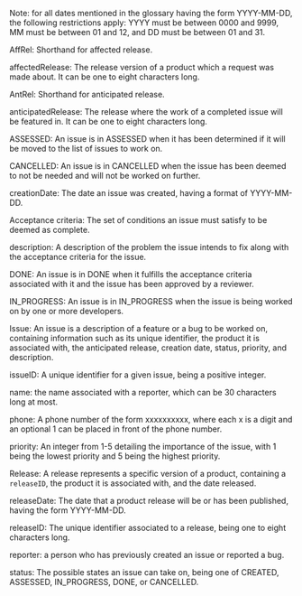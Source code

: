 Note: for all dates mentioned in the glossary having the form YYYY-MM-DD, 
the following restrictions apply: YYYY must be between 0000 and 9999, MM must 
be between 01 and 12, and DD must be between 01 and 31. 

AffRel: Shorthand for affected release.

affectedRelease: The release version of a product which a request was made 
about. It can be one to eight characters long.

AntRel: Shorthand for anticipated release.

anticipatedRelease: The release where the work of a completed issue 
will be featured in. It can be one to eight characters long.

ASSESSED: An issue is in ASSESSED when it has been determined if it will be moved to
the list of issues to work on.

CANCELLED: An issue is in CANCELLED when the issue has been deemed to not be
needed and will not be worked on further.

creationDate: The date an issue was created, having a format of 
YYYY-MM-DD. 

Acceptance criteria: The set of conditions an issue must satisfy to be deemed as complete.

description: A description of the problem the issue intends to fix along 
with the acceptance criteria for the issue. 

DONE: An issue is in DONE when it fulfills the acceptance criteria associated 
with it and the issue has been approved by a reviewer.


IN_PROGRESS: An issue is in IN_PROGRESS when the issue is being worked on by one 
or more developers.

Issue: An issue is a description of a feature or a bug to be worked on,
containing information such as its unique identifier, the product it is 
associated with, the anticipated release, creation date, status, priority,
and description.


issueID: A unique identifier for a given issue, being a positive 
integer.

name: the name associated with a reporter, which can be 30 characters 
long at most.

phone: A phone number of the form xxxxxxxxxx, where each x is a digit and 
an optional 1 can be placed in front of the phone number.

priority: An integer from 1-5 detailing the importance of the issue, 
with 1 being the lowest priority and 5 being the highest priority.

Release: A release represents a specific version of a product, 
containing a `releaseID`, the product it is associated with,
and the date released.

releaseDate: The date that a product release will be or has been published,
having the form YYYY-MM-DD.

releaseID: The unique identifier associated to a release, being one to 
eight characters long.

reporter: a person who has previously created an issue or reported a bug. 

status: The possible states an issue can take on, being one of CREATED, ASSESSED,
IN_PROGRESS, DONE, or CANCELLED.






